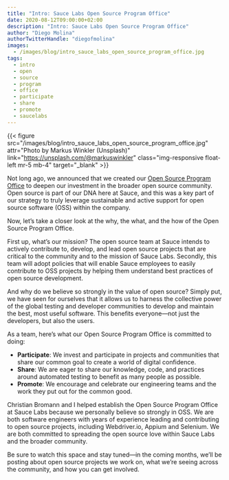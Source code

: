 ```yaml
---
title: "Intro: Sauce Labs Open Source Program Office"
date: 2020-08-12T09:00:00+02:00
description: "Intro: Sauce Labs Open Source Program Office"
author: "Diego Molina"
authorTwitterHandle: "diegofmolina"
images:
  - /images/blog/intro_sauce_labs_open_source_program_office.jpg
tags:
  - intro
  - open
  - source
  - program
  - office
  - participate
  - share
  - promote
  - saucelabs
---
```


{{< figure src="/images/blog/intro_sauce_labs_open_source_program_office.jpg" attr="Photo by Markus Winkler (Unsplash)" link="https://unsplash.com/@markuswinkler" class="img-responsive float-left mr-5 mb-4" target="_blank" >}}

Not long ago, we announced that we created our
[Open Source Program Office](https://saucelabs.com/news/sauce-labs-deepens-investment-in-oss-community-establishes-new-open-source-program-office)
to deepen our investment in the broader open source community. Open source is part of
our DNA here at Sauce, and this was a key part of our strategy to truly leverage
sustainable and active support for open source software (OSS) within the company.

Now, let’s take a closer look at the why, the what, and the how of the Open Source
Program Office.

First up, what’s our mission? The open source team at Sauce intends to actively
contribute to, develop, and lead open source projects that are critical to the
community and to the mission of Sauce Labs. Secondly, this team will adopt policies
that will enable Sauce employees to easily contribute to OSS projects by helping
them understand best practices of open source development.

And why do we believe so strongly in the value of open source? Simply put, we have
seen for ourselves that it allows us to harness the collective power of the global
testing and developer communities to develop and maintain the best, most useful
software. This benefits everyone—not just the developers, but also the users.

As a team, here’s what our Open Source Program Office is committed to doing:

- **Participate**: We invest and participate in projects and communities that share our
  common goal to create a world of digital confidence.
- **Share**: We are eager to share our knowledge, code, and practices around automated
  testing to benefit as many people as possible.
- **Promote**: We encourage and celebrate our engineering teams and the work they put
  out for the common good.

Christian Bromann and I helped establish the Open Source Program Office at Sauce Labs
because we personally believe so strongly in OSS. We are both software engineers with
years of experience leading and contributing to open source projects, including
Webdriver.io, Appium and Selenium. We are both committed to spreading the open source
love within Sauce Labs and the broader community.

Be sure to watch this space and stay tuned—in the coming months, we’ll be posting
about open source projects we work on, what we’re seeing across the community, and
how you can get involved.
